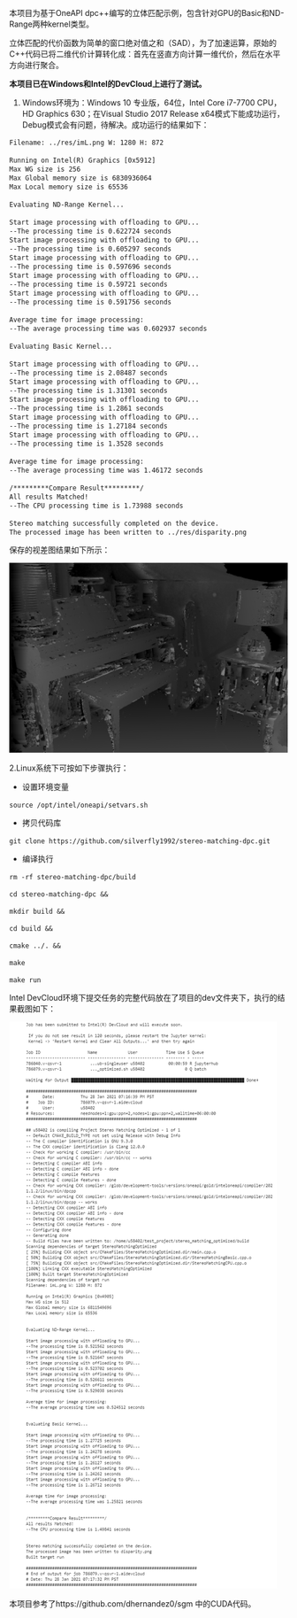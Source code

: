 本项目为基于OneAPI dpc++编写的立体匹配示例，包含针对GPU的Basic和ND-Range两种kernel类型。

立体匹配的代价函数为简单的窗口绝对值之和（SAD），为了加速运算，原始的C++代码已将二维代价计算转化成：首先在竖直方向计算一维代价，然后在水平方向进行聚合。

**本项目已在Windows和Intel的DevCloud上进行了测试。**

1. Windows环境为：Windows 10 专业版，64位，Intel Core i7-7700 CPU，HD Graphics 630；在Visual Studio 2017 Release x64模式下能成功运行，Debug模式会有问题，待解决。成功运行的结果如下：

```
Filename: ../res/imL.png W: 1280 H: 872

Running on Intel(R) Graphics [0x5912]
Max WG size is 256
Max Global memory size is 6830936064
Max Local memory size is 65536

Evaluating ND-Range Kernel...

Start image processing with offloading to GPU...
--The processing time is 0.622724 seconds
Start image processing with offloading to GPU...
--The processing time is 0.605297 seconds
Start image processing with offloading to GPU...
--The processing time is 0.597696 seconds
Start image processing with offloading to GPU...
--The processing time is 0.59721 seconds
Start image processing with offloading to GPU...
--The processing time is 0.591756 seconds

Average time for image processing:
--The average processing time was 0.602937 seconds

Evaluating Basic Kernel...

Start image processing with offloading to GPU...
--The processing time is 2.08487 seconds
Start image processing with offloading to GPU...
--The processing time is 1.31301 seconds
Start image processing with offloading to GPU...
--The processing time is 1.2861 seconds
Start image processing with offloading to GPU...
--The processing time is 1.27184 seconds
Start image processing with offloading to GPU...
--The processing time is 1.3528 seconds

Average time for image processing:
--The average processing time was 1.46172 seconds

/*********Compare Result*********/
All results Matched!
--The CPU processing time is 1.73988 seconds

Stereo matching successfully completed on the device.
The processed image has been written to ../res/disparity.png
```
保存的视差图结果如下所示：

![image](https://github.com/silverfly1992/stereo-matching-dpc/blob/main/res/disparity.png)

2.Linux系统下可按如下步骤执行：

- 设置环境变量


`source /opt/intel/oneapi/setvars.sh`

- 拷贝代码库


`git clone https://github.com/silverfly1992/stereo-matching-dpc.git`

- 编译执行


`rm -rf stereo-matching-dpc/build`

`cd stereo-matching-dpc &&`

`mkdir build &&`  

`cd build &&`  

`cmake ../. &&`  

`make`

`make run`

Intel DevCloud环境下提交任务的完整代码放在了项目的dev文件夹下，执行的结果截图如下：

![image](https://github.com/silverfly1992/stereo-matching-dpc/blob/main/images/image-20210130094805873.png)

本项目参考了https://github.com/dhernandez0/sgm 中的CUDA代码。

